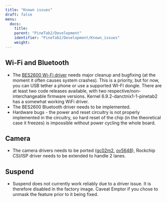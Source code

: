 ```yaml
---
title: "Known issues"
draft: false
menu:
  docs:
    title:
    parent: "PineTab2/Development"
    identifier: "PineTab2/Development/Known_issues"
    weight:
---
```


## Wi-Fi and Bluetooth

* The [BES2600 Wi-Fi driver](https://gitlab.com/TuxThePenguin0/bes2600) needs major cleanup and bugfixing (at the moment it often causes system crashes). This is a priority, but for now, you can USB tether a phone or use a supported WI-FI dongle. There are at least two code releases available, with two respective/non-interchangeable firmware versions. Kernel 6.9.2-danctnix1-1-pinetab2 has a somewhat working WiFi driver.
* The BES2600 Bluetooth driver needs to be implemented.
* Hardware bugs - the power and reset circuitry is not properly implemented in the circuitry, so hard reset of the chip (in the theoretical case it freezes) is impossible without power cycling the whole board.

## Camera

* The camera drivers needs to be ported ([gc02m2](https://github.com/rockchip-linux/kernel/blob/develop-4.19/drivers/media/i2c/gc02m2.c), [ov5648](https://elixir.bootlin.com/linux/latest/source/drivers/media/i2c/ov5648.c)), Rockchip CSI/ISP driver needs to be extended to handle 2 lanes.

## Suspend

* Suspend does not currently work reliably due to a driver issue. It is therefore disabled in the factory image. Caveat Emptor if you chose to unmask the feature prior to it being fixed.
